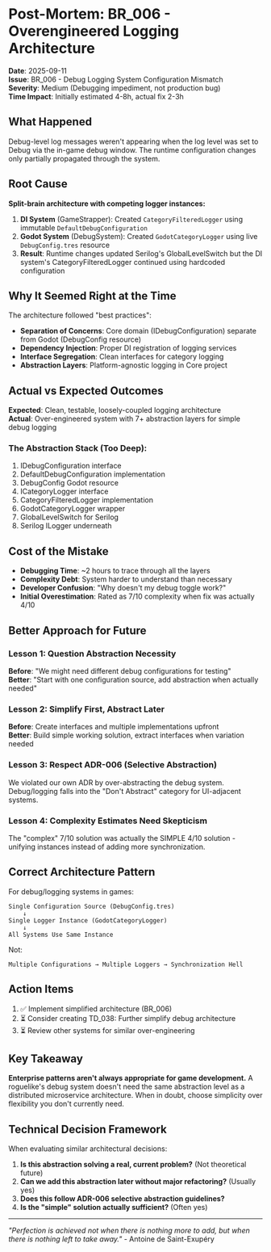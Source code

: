 # Post-Mortem: BR_006 - Overengineered Logging Architecture

**Date**: 2025-09-11  
**Issue**: BR_006 - Debug Logging System Configuration Mismatch  
**Severity**: Medium (Debugging impediment, not production bug)  
**Time Impact**: Initially estimated 4-8h, actual fix 2-3h  

## What Happened

Debug-level log messages weren't appearing when the log level was set to Debug via the in-game debug window. The runtime configuration changes only partially propagated through the system.

## Root Cause

**Split-brain architecture with competing logger instances:**

1. **DI System** (GameStrapper): Created `CategoryFilteredLogger` using immutable `DefaultDebugConfiguration`
2. **Godot System** (DebugSystem): Created `GodotCategoryLogger` using live `DebugConfig.tres` resource
3. **Result**: Runtime changes updated Serilog's GlobalLevelSwitch but the DI system's CategoryFilteredLogger continued using hardcoded configuration

## Why It Seemed Right at the Time

The architecture followed "best practices":
- **Separation of Concerns**: Core domain (IDebugConfiguration) separate from Godot (DebugConfig resource)
- **Dependency Injection**: Proper DI registration of logging services
- **Interface Segregation**: Clean interfaces for category logging
- **Abstraction Layers**: Platform-agnostic logging in Core project

## Actual vs Expected Outcomes

**Expected**: Clean, testable, loosely-coupled logging architecture  
**Actual**: Over-engineered system with 7+ abstraction layers for simple debug logging

### The Abstraction Stack (Too Deep):
1. IDebugConfiguration interface
2. DefaultDebugConfiguration implementation
3. DebugConfig Godot resource
4. ICategoryLogger interface  
5. CategoryFilteredLogger implementation
6. GodotCategoryLogger wrapper
7. GlobalLevelSwitch for Serilog
8. Serilog ILogger underneath

## Cost of the Mistake

- **Debugging Time**: ~2 hours to trace through all the layers
- **Complexity Debt**: System harder to understand than necessary
- **Developer Confusion**: "Why doesn't my debug toggle work?"
- **Initial Overestimation**: Rated as 7/10 complexity when fix was actually 4/10

## Better Approach for Future

### Lesson 1: Question Abstraction Necessity
**Before**: "We might need different debug configurations for testing"  
**Better**: "Start with one configuration source, add abstraction when actually needed"

### Lesson 2: Simplify First, Abstract Later
**Before**: Create interfaces and multiple implementations upfront  
**Better**: Build simple working solution, extract interfaces when variation needed

### Lesson 3: Respect ADR-006 (Selective Abstraction)
We violated our own ADR by over-abstracting the debug system. Debug/logging falls into the "Don't Abstract" category for UI-adjacent systems.

### Lesson 4: Complexity Estimates Need Skepticism
The "complex" 7/10 solution was actually the SIMPLE 4/10 solution - unifying instances instead of adding more synchronization.

## Correct Architecture Pattern

For debug/logging systems in games:
```
Single Configuration Source (DebugConfig.tres)
    ↓
Single Logger Instance (GodotCategoryLogger)  
    ↓
All Systems Use Same Instance
```

Not:
```
Multiple Configurations → Multiple Loggers → Synchronization Hell
```

## Action Items

1. ✅ Implement simplified architecture (BR_006)
2. ⏳ Consider creating TD_038: Further simplify debug architecture
3. ⏳ Review other systems for similar over-engineering

## Key Takeaway

**Enterprise patterns aren't always appropriate for game development.** A roguelike's debug system doesn't need the same abstraction level as a distributed microservice architecture. When in doubt, choose simplicity over flexibility you don't currently need.

## Technical Decision Framework

When evaluating similar architectural decisions:
1. **Is this abstraction solving a real, current problem?** (Not theoretical future)
2. **Can we add this abstraction later without major refactoring?** (Usually yes)
3. **Does this follow ADR-006 selective abstraction guidelines?**
4. **Is the "simple" solution actually sufficient?** (Often yes)

---

*"Perfection is achieved not when there is nothing more to add, but when there is nothing left to take away."* - Antoine de Saint-Exupéry